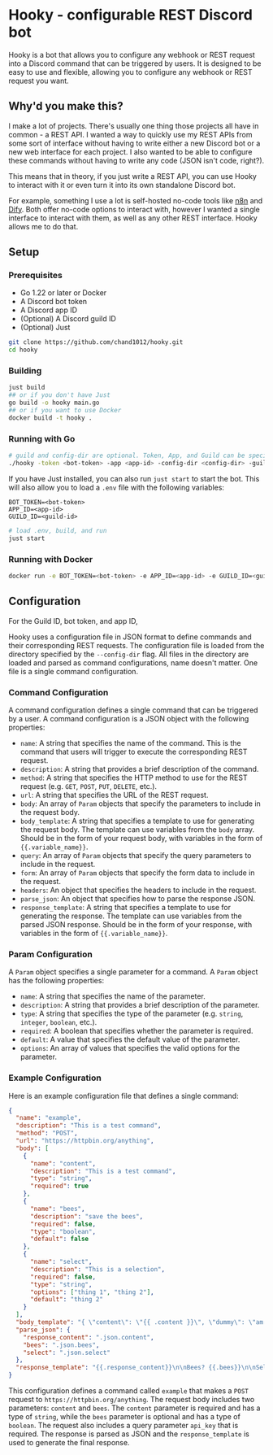 # Hooky - configurable REST Discord bot

Hooky is a bot that allows you to configure any webhook or REST request into a Discord command that can be triggered by users. It is designed to be easy to use and flexible, allowing you to configure any webhook or REST request you want.

## Why'd you make this?

I make a lot of projects. There's usually one thing those projects all have in common - a REST API. I wanted a way to quickly use my REST APIs from some sort of interface without having to write either a new Discord bot or a new web interface for each project. I also wanted to be able to configure these commands without having to write any code (JSON isn't code, right?).

This means that in theory, if you just write a REST API, you can use Hooky to interact with it or even turn it into its own standalone Discord bot.

For example, something I use a lot is self-hosted no-code tools like [n8n](https://n8n.io) and [Dify](https://github.com/langgenius/dify). Both offer no-code options to interact with, however I wanted a single interface to interact with them, as well as any other REST interface. Hooky allows me to do that.

## Setup

### Prerequisites
- Go 1.22 or later or Docker
- A Discord bot token
- A Discord app ID
- (Optional) A Discord guild ID
- (Optional) Just

```bash
git clone https://github.com/chand1012/hooky.git
cd hooky
```

### Building
```bash
just build
## or if you don't have Just
go build -o hooky main.go
## or if you want to use Docker
docker build -t hooky .
```

### Running with Go
```bash
# guild and config-dir are optional. Token, App, and Guild can be specified via flags or environment variables.
./hooky -token <bot-token> -app <app-id> -config-dir <config-dir> -guild <guild-id>
```

If you have Just installed, you can also run `just start` to start the bot. This will also allow you to load a `.env` file with the following variables:
```
BOT_TOKEN=<bot-token>
APP_ID=<app-id>
GUILD_ID=<guild-id>
```

```bash
# load .env, build, and run
just start
```

### Running with Docker
```bash
docker run -e BOT_TOKEN=<bot-token> -e APP_ID=<app-id> -e GUILD_ID=<guild-id> -v /path/to/config:/app/config hooky
```

## Configuration

For the Guild ID, bot token, and app ID, 

Hooky uses a configuration file in JSON format to define commands and their corresponding REST requests. The configuration file is loaded from the directory specified by the `--config-dir` flag. All files in the directory are loaded and parsed as command configurations, name doesn't matter. One file is a single command configuration.

### Command Configuration

A command configuration defines a single command that can be triggered by a user. A command configuration is a JSON object with the following properties:

* `name`: A string that specifies the name of the command. This is the command that users will trigger to execute the corresponding REST request.
* `description`: A string that provides a brief description of the command.
* `method`: A string that specifies the HTTP method to use for the REST request (e.g. `GET`, `POST`, `PUT`, `DELETE`, etc.).
* `url`: A string that specifies the URL of the REST request.
* `body`: An array of `Param` objects that specify the parameters to include in the request body.
* `body_template`: A string that specifies a template to use for generating the request body. The template can use variables from the `body` array. Should be in the form of your request body, with variables in the form of `{{.variable_name}}`.
* `query`: An array of `Param` objects that specify the query parameters to include in the request.
* `form`: An array of `Param` objects that specify the form data to include in the request.
* `headers`: An object that specifies the headers to include in the request.
* `parse_json`: An object that specifies how to parse the response JSON.
* `response_template`: A string that specifies a template to use for generating the response. The template can use variables from the parsed JSON response. Should be in the form of your response, with variables in the form of `{{.variable_name}}`.

### Param Configuration

A `Param` object specifies a single parameter for a command. A `Param` object has the following properties:

* `name`: A string that specifies the name of the parameter.
* `description`: A string that provides a brief description of the parameter.
* `type`: A string that specifies the type of the parameter (e.g. `string`, `integer`, `boolean`, etc.).
* `required`: A boolean that specifies whether the parameter is required.
* `default`: A value that specifies the default value of the parameter.
* `options`: An array of values that specifies the valid options for the parameter.

### Example Configuration

Here is an example configuration file that defines a single command:
```json
{
  "name": "example",
  "description": "This is a test command",
  "method": "POST",
  "url": "https://httpbin.org/anything",
  "body": [
    {
      "name": "content",
      "description": "This is a test command",
      "type": "string",
      "required": true
    },
    {
      "name": "bees",
      "description": "save the bees",
      "required": false,
      "type": "boolean",
      "default": false
    },
    {
      "name": "select",
      "description": "This is a selection",
      "required": false,
      "type": "string",
      "options": ["thing 1", "thing 2"],
      "default": "thing 2"
    }
  ],
  "body_template": "{ \"content\": \"{{ .content }}\", \"dummy\": \"am dummy\", \"bees\": \"{{ .bees }}\", \"select\": \"{{.select}}\" }",
  "parse_json": {
    "response_content": ".json.content",
    "bees": ".json.bees",
    "select": ".json.select"
  },
  "response_template": "{{.response_content}}\n\nBees? {{.bees}}\n\nSelection: {{.select}}"
}

```
This configuration defines a command called `example` that makes a `POST` request to `https://httpbin.org/anything`. The request body includes two parameters: `content` and `bees`. The `content` parameter is required and has a type of `string`, while the `bees` parameter is optional and has a type of `boolean`. The request also includes a query parameter `api_key` that is required. The response is parsed as JSON and the `response_template` is used to generate the final response.
